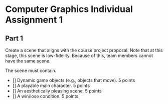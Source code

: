 # Computer Graphics Individual Assignment 1
 
## Part 1

Create a scene that aligns with the course project proposal. Note that at this stage, this scene is low-fidelity. Because of this, team members cannot have the same scene.

The scene must contain.
- [] Dynamic game objects (e.g., objects that move). 5 points
- [] A playable main character. 5 points
- [] An aesthetically pleasing scene. 5 points
- [] A win/lose condition. 5 points
